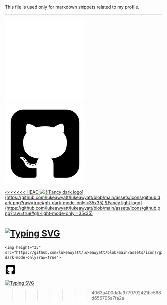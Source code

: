 This file is used only for markdown snippets related to my profile.

---

![Fancy dark logo](https://github.com/lukeawyatt/lukeawyatt/blob/main/assets/icons/github.dark.png?raw=true#gh-dark-mode-only)

![Fancy light logo](https://github.com/lukeawyatt/lukeawyatt/blob/main/assets/icons/github.png?raw=true#gh-light-mode-only)

<a href="https://github.com/lukeawyatt">
<<<<<<< HEAD
    <img height="35" src="https://github.com/lukeawyatt/lukeawyatt/blob/main/assets/icons/github.png?raw=true#gh-dark-mode-only>
    <img height="35" src="https://github.com/lukeawyatt/lukeawyatt/blob/main/assets/icons/github.png?raw=true#gh-light-mode-only">
</a>

<a href="https://github.com/lukeawyatt">
    ![Fancy dark logo](https://github.com/lukeawyatt/lukeawyatt/blob/main/assets/icons/github.dark.png?raw=true#gh-dark-mode-only =35x35)
    ![Fancy light logo](https://github.com/lukeawyatt/lukeawyatt/blob/main/assets/icons/github.png?raw=true#gh-light-mode-only =35x35)
</a>


[![Typing SVG](https://readme-typing-svg.herokuapp.com/?font=comfortaa&color=016EEA&size=14&width=800&lines=~$%20git%20clone%20https://github.com/lukeawyatt/docker-tlauncher.git;~$%20docker%20build%20-t%20tlauncher%20docker-tlauncher/source;~$%20docker%20run%20--rm%20-dit%20%20-v%20/tmp/.X11-unix:/tmp/.X11-unix%20-e%20DISPLAY=$DISPLAY%20tlauncher)](https://git.io/typing-svg)
=======
    <img height="35" src="https://github.com/lukeawyatt/lukeawyatt/blob/main/assets/icons/github.png#gh-dark-mode-only?raw=true">
</a>

<a href="https://github.com/lukeawyatt">
    <img height="35" src="https://github.com/lukeawyatt/lukeawyatt/blob/main/assets/icons/github.png#gh-light-mode-only?raw=true">
</a>



[![Typing SVG](https://readme-typing-svg.herokuapp.com/?font=comfortaa&color=016EEA&size=14&width=800&lines=~$%20git%20clone%20https://github.com/lukeawyatt/docker-tlauncher.git;~$%20docker%20build%20-t%20tlauncher%20docker-tlauncher/source;~$%20docker%20run%20--rm%20-dit%20%20-v%20/tmp/.X11-unix:/tmp/.X11-unix%20-e%20DISPLAY=$DISPLAY%20tlauncher)](https://git.io/typing-svg)
>>>>>>> 4063a400da1a9779792421bc568d656705a7fa2a
